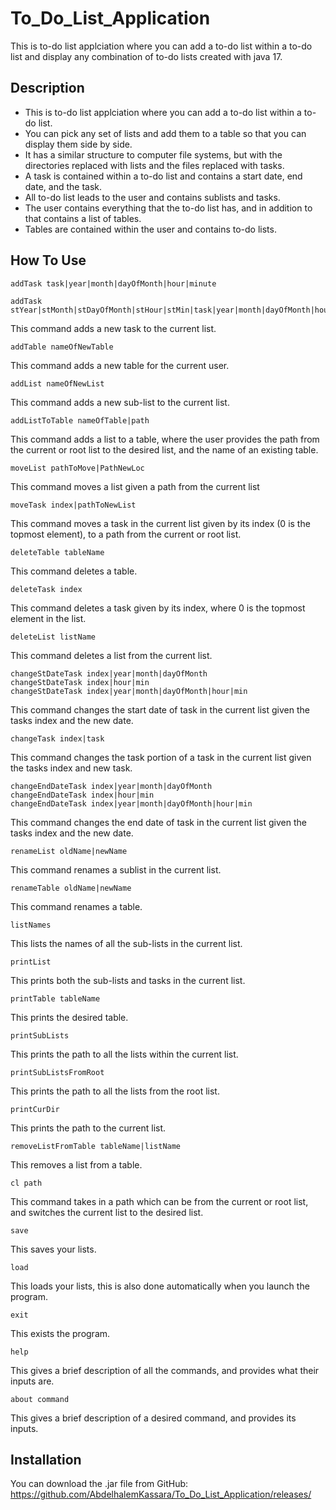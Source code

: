 # To_Do_List_Application
This is to-do list applciation where you can add a to-do list within a to-do list and display any combination of to-do lists created with java 17.

## Description

* This is to-do list applciation where you can add a to-do list within a to-do list. 
* You can pick any set of lists and add them to a table so that you can display them side by side.
* It has a similar structure to computer file systems, but with the directories replaced with lists and the files replaced with tasks.
* A task is contained within a to-do list and contains a start date, end date, and the task.
* All to-do list leads to the user and contains sublists and tasks.
* The user contains everything that the to-do list has, and in addition to that contains a list of tables.
* Tables are contained within the user and contains to-do lists.


## How To Use
    addTask task|year|month|dayOfMonth|hour|minute 
    
    addTask stYear|stMonth|stDayOfMonth|stHour|stMin|task|year|month|dayOfMonth|hour|minute
This command adds a new task to the current list.

    addTable nameOfNewTable
This command adds a new table for the current user.

    addList nameOfNewList
This command adds a new sub-list to the current list.

    addListToTable nameOfTable|path
This command adds a list to a table, where the user provides the path from the current or root list to the desired list, and the name of an existing table.

    moveList pathToMove|PathNewLoc
This command moves a list given a path from the current list
    
    moveTask index|pathToNewList
This command moves a task in the current list given by its index (0 is the topmost element), to a path from the current or root list.

    deleteTable tableName
This command deletes a table.

    deleteTask index
This command deletes a task given by its index, where 0 is the topmost element in the list.

    deleteList listName
This command deletes a list from the current list.
    
    changeStDateTask index|year|month|dayOfMonth
    changeStDateTask index|hour|min
    changeStDateTask index|year|month|dayOfMonth|hour|min
This command changes the start date of task in the current list given the tasks index and the new date.

    changeTask index|task
This command changes the task portion of a task in the current list given the tasks index and new task.

    changeEndDateTask index|year|month|dayOfMonth
    changeEndDateTask index|hour|min
    changeEndDateTask index|year|month|dayOfMonth|hour|min
This command changes the end date of task in the current list given the tasks index and the new date.

    renameList oldName|newName
This command renames a sublist in the current list.

    renameTable oldName|newName
This command renames a table.

    listNames
This lists the names of all the sub-lists in the current list.

    printList
This prints both the sub-lists and tasks in the current list.

    printTable tableName
This prints the desired table.

    printSubLists
This prints the path to all the lists within the current list.
    
    printSubListsFromRoot
This prints the path to all the lists from the root list.

    printCurDir
This prints the path to the current list.

    removeListFromTable tableName|listName
This removes a list from a table.
    
    cl path
This command takes in a path which can be from the current or root list, and switches the current list to the desired list.

    save
This saves your lists.

    load
This loads your lists, this is also done automatically when you launch the program.
  
    exit
This exists the program.
  
    help
This gives a brief description of all the commands, and provides what their inputs are.
    
    about command
This gives a brief description of a desired command, and provides its inputs.



## Installation

You can download the .jar file from GitHub: <https://github.com/AbdelhalemKassara/To_Do_List_Application/releases/>
  
